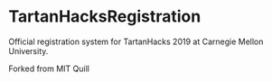 # TartanHacksRegistration
Official registration system for TartanHacks 2019 at Carnegie Mellon University.

Forked from MIT Quill
